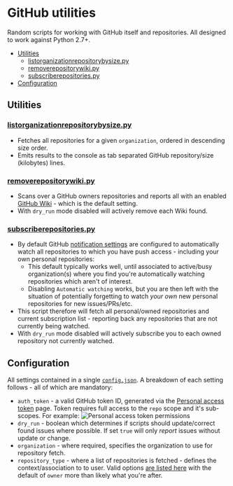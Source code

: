 # GitHub utilities
Random scripts for working with GitHub itself and repositories. All designed to work against Python 2.7+.

- [Utilities](#utilities)
	- [listorganizationrepositorybysize.py](#listorganizationrepositorybysizepy)
	- [removerepositorywiki.py](#removerepositorywikipy)
	- [subscriberepositories.py](#subscriberepositoriespy)
- [Configuration](#configuration)

## Utilities

### [listorganizationrepositorybysize.py](listorganizationrepositorybysize.py)
- Fetches all repositories for a given `organization`, ordered in descending size order.
- Emits results to the console as tab separated GitHub repository/size (kilobytes) lines.

### [removerepositorywiki.py](removerepositorywiki.py)
- Scans over a GitHub owners repositories and reports all with an enabled [GitHub Wiki](https://help.github.com/articles/about-github-wikis/) - which is the default setting.
- With `dry_run` mode disabled will actively remove each Wiki found.

### [subscriberepositories.py](subscriberepositories.py)
- By default GitHub [notification settings](https://github.com/settings/notifications) are configured to automatically watch all repositories to which you have push access - including your own personal repositories:
	- This default typically works well, until associated to active/busy organization(s) where you find you're automatically watching repositories which aren't of interest.
	- Disabling `Automatic watching` works, but you are then left with the situation of potentially forgetting to watch *your own* new personal repositories for new issues/PRs/etc.
- This script therefore will fetch all personal/owned repositories and current subscription list - reporting back any repositories that are not currently being watched.
- With `dry_run` mode disabled will actively subscribe you to each owned repository not currently watched.

## Configuration
All settings contained in a single [`config.json`](config.json). A breakdown of each setting follows - all of which are mandatory:
- `auth_token` - a valid GitHub token ID, generated via the [Personal access token](https://github.com/settings/tokens) page. Token requires full access to the `repo` scope and it's sub-scopes. For example:
	![Personal access token permissions](http://i.imgur.com/m12VszH.png)
- `dry_run` - boolean which determines if scripts should update/correct found issues where possible. If set `true` will only *report* issues without update or change.
- `organization` - where required, specifies the organization to use for repository fetch.
- `repository_type` - where a list of repositories is fetched - defines the context/association to to user. Valid options [are listed here](https://developer.github.com/v3/repos/#list-your-repositories) with the default of `owner` more than likely what you're after.
